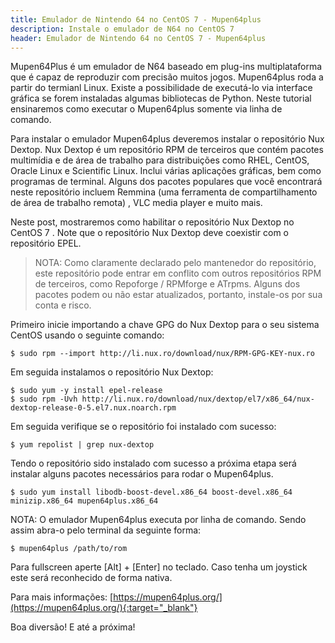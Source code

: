 ```yaml
---
title: Emulador de Nintendo 64 no CentOS 7 - Mupen64plus
description: Instale o emulador de N64 no CentOS 7
header: Emulador de Nintendo 64 no CentOS 7 - Mupen64plus
---
```


Mupen64Plus é um emulador de N64 baseado em plug-ins multiplataforma que é capaz de reproduzir com precisão muitos jogos. Mupen64plus roda a partir do termianl Linux. Existe a possibilidade de executá-lo via interface gráfica se forem instaladas algumas bibliotecas de Python.
Neste tutorial ensinaremos como executar o Mupen64plus somente via linha de comando.

Para instalar o emulador Mupen64plus deveremos instalar o repositório Nux Dextop.
Nux Dextop é um repositório RPM de terceiros que contém pacotes multimídia e de área de trabalho para distribuições como RHEL, CentOS, Oracle Linux e Scientific Linux. Inclui várias aplicações gráficas, bem como programas de terminal. Alguns dos pacotes populares que você encontrará neste repositório incluem Remmina (uma ferramenta de compartilhamento de área de trabalho remota) , VLC media player e muito mais.

Neste post, mostraremos como habilitar o repositório Nux Dextop no CentOS 7 . Note que o repositório Nux Dextop deve coexistir com o repositório EPEL.

> NOTA: Como claramente declarado pelo mantenedor do repositório, este repositório pode entrar em conflito com outros repositórios RPM de terceiros, como Repoforge / RPMforge e ATrpms. Alguns dos pacotes podem ou não estar atualizados, portanto, instale-os por sua conta e risco.

Primeiro inicie importando a chave GPG do Nux Dextop para o seu sistema CentOS usando o seguinte comando:

```console
$ sudo rpm --import http://li.nux.ro/download/nux/RPM-GPG-KEY-nux.ro
```

Em seguida instalamos o repositório Nux Dextop:

```console
$ sudo yum -y install epel-release   
$ sudo rpm -Uvh http://li.nux.ro/download/nux/dextop/el7/x86_64/nux-dextop-release-0-5.el7.nux.noarch.rpm
```

Em seguida verifique se o repositório foi instalado com sucesso:

```console
$ yum repolist | grep nux-dextop
```

Tendo o repositório sido instalado com sucesso a próxima etapa será instalar alguns pacotes necessários para rodar o Mupen64plus.

```console
$ sudo yum install libodb-boost-devel.x86_64 boost-devel.x86_64 minizip.x86_64 mupen64plus.x86_64
```

NOTA: O emulador Mupen64plus executa por linha de comando. Sendo assim abra-o pelo terminal da seguinte forma:

```console
$ mupen64plus /path/to/rom
```

Para fullscreen aperte [Alt] + [Enter] no teclado.
Caso tenha um joystick este será reconhecido de forma nativa.

Para mais informações: [https://mupen64plus.org/](https://mupen64plus.org/){:target="_blank"}

Boa diversão! E até a próxima!
